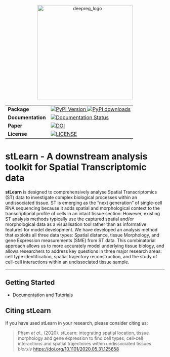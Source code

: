<p align="center">
  <img src="https://i.imgur.com/yfXlCYO.png"
    alt="deepreg_logo" title="DeepReg" width="300"/>
</p>

<table align="center">
  <tr>
    <td>
      <b>Package</b>
    </td>
    <td>
      <a href="https://pypi.python.org/pypi/stlearn/">
      <img src="https://img.shields.io/pypi/v/stlearn.svg" alt="PyPI Version">
      </a>
      <a href="https://pepy.tech/project/stlearn">
      <img src="https://static.pepy.tech/personalized-badge/stlearn?period=total&units=international_system&left_color=grey&right_color=orange&left_text=Downloads"
        alt="PyPI downloads">
      </a>
    </td>
  </tr>
  <tr>
    <td>
      <b>Documentation</b>
    </td>
    <td>
      <a href="https://stlearn.readthedocs.io/en/latest/">
      <img src="https://readthedocs.org/projects/stlearn/badge/?version=latest" alt="Documentation Status">
      </a>
    </td>
  </tr>
  <tr>
    <td>
     <b>Paper</b>
    </td>
    <td>
      <a href="https://doi.org/10.1101/2020.05.31.125658"><img src="https://zenodo.org/badge/DOI/10.1007/978-3-319-76207-4_15.svg"
        alt="DOI"></a>
    </td>
  </tr>
  <tr>
    <td>
      <b>License</b>
    </td>
    <td>
      <a href="http://perso.crans.org/besson/LICENSE.html"><img src="https://img.shields.io/badge/License-BSD-blue.svg"
        alt="LICENSE"></a>
    </td>
  </tr>
</table>


# stLearn - A downstream analysis toolkit for Spatial Transcriptomic data

**stLearn** is designed to comprehensively analyse Spatial Transcriptomics (ST) data to investigate complex biological processes within an undissociated tissue. ST is emerging as the “next generation” of single-cell RNA sequencing because it adds spatial and morphological context to the transcriptional profile of cells in an intact tissue section. However, existing ST analysis methods typically use the captured spatial and/or morphological data as a visualisation tool rather than as informative features for model development. We have developed an analysis method that exploits all three data types: Spatial distance, tissue Morphology, and gene Expression measurements (SME) from ST data. This combinatorial approach allows us to more accurately model underlying tissue biology, and allows researchers to address key questions in three major research areas: cell type identification, spatial trajectory reconstruction, and the study of cell-cell interactions within an undissociated tissue sample.

---

## Getting Started

- [Documentation and Tutorials](https://stlearn.readthedocs.io/en/latest/)

## Citing stLearn

If you have used stLearn in your research, please consider citing us:

> Pham _et al._, (2020). stLearn: integrating spatial location, tissue morphology and gene expression to find cell types, cell-cell interactions and spatial trajectories within undissociated tissues
> _biorxiv_
> https://doi.org/10.1101/2020.05.31.125658
